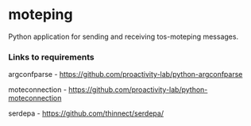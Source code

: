 # moteping
Python application for sending and receiving tos-moteping messages.

### Links to requirements
argconfparse - https://github.com/proactivity-lab/python-argconfparse

moteconnection - https://github.com/proactivity-lab/python-moteconnection

serdepa - https://github.com/thinnect/serdepa/
